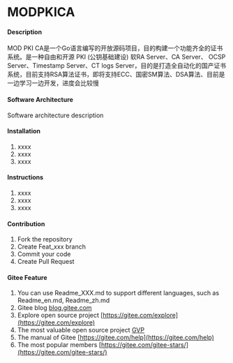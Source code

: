 # MODPKICA

#### Description
MOD PKI CA是一个Go语言编写的开放源码项目，目的构建一个功能齐全的证书系统。是一种自由和开源 PKI (公钥基础建设) 软RA Server、CA Server、 OCSP Server、Timestamp Server、CT logs Server，目的是打造全自动化的国产证书系统，目前支持RSA算法证书，即将支持ECC、国密SM算法、DSA算法、目前是一边学习一边开发，进度会比较慢

#### Software Architecture
Software architecture description

#### Installation

1.  xxxx
2.  xxxx
3.  xxxx

#### Instructions

1.  xxxx
2.  xxxx
3.  xxxx

#### Contribution

1.  Fork the repository
2.  Create Feat_xxx branch
3.  Commit your code
4.  Create Pull Request


#### Gitee Feature

1.  You can use Readme\_XXX.md to support different languages, such as Readme\_en.md, Readme\_zh.md
2.  Gitee blog [blog.gitee.com](https://blog.gitee.com)
3.  Explore open source project [https://gitee.com/explore](https://gitee.com/explore)
4.  The most valuable open source project [GVP](https://gitee.com/gvp)
5.  The manual of Gitee [https://gitee.com/help](https://gitee.com/help)
6.  The most popular members  [https://gitee.com/gitee-stars/](https://gitee.com/gitee-stars/)
